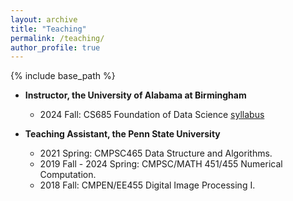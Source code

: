 ```yaml
---
layout: archive
title: "Teaching"
permalink: /teaching/
author_profile: true
---
```


{% include base_path %}
* **Instructor, the University of Alabama at Birmingham**
  * 2024 Fall: CS685 Foundation of Data Science [syllabus](/files/CS685_syllabus.pdf)


* **Teaching Assistant, the Penn State University**
  * 2021 Spring: CMPSC465 Data Structure and Algorithms. 
  * 2019 Fall - 2024 Spring: CMPSC/MATH 451/455 Numerical Computation. 
  * 2018 Fall: CMPEN/EE455 Digital Image Processing I. 